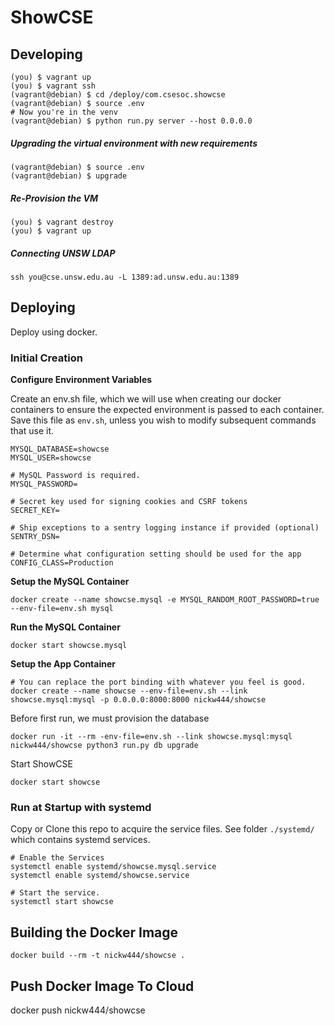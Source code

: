 # ShowCSE
## Developing

```
(you) $ vagrant up
(you) $ vagrant ssh
(vagrant@debian) $ cd /deploy/com.csesoc.showcse
(vagrant@debian) $ source .env
# Now you're in the venv
(vagrant@debian) $ python run.py server --host 0.0.0.0
```

##### Upgrading the virtual environment with new requirements
```
(vagrant@debian) $ source .env
(vagrant@debian) $ upgrade
```

##### Re-Provision the VM
```
(you) $ vagrant destroy 
(you) $ vagrant up
```

##### Connecting UNSW LDAP
```
ssh you@cse.unsw.edu.au -L 1389:ad.unsw.edu.au:1389
```


## Deploying
Deploy using docker.


### Initial Creation
**Configure Environment Variables**

Create an env.sh file, which we will use when creating our docker containers to ensure the expected environment is passed to each container. Save this file as `env.sh`, unless you wish to modify subsequent commands that use it.

```
MYSQL_DATABASE=showcse
MYSQL_USER=showcse

# MySQL Password is required.
MYSQL_PASSWORD=

# Secret key used for signing cookies and CSRF tokens
SECRET_KEY=

# Ship exceptions to a sentry logging instance if provided (optional)
SENTRY_DSN=

# Determine what configuration setting should be used for the app
CONFIG_CLASS=Production
```

**Setup the MySQL Container**

```
docker create --name showcse.mysql -e MYSQL_RANDOM_ROOT_PASSWORD=true --env-file=env.sh mysql
```

**Run the MySQL Container**
```
docker start showcse.mysql
```

**Setup the App Container**

```
# You can replace the port binding with whatever you feel is good.
docker create --name showcse --env-file=env.sh --link showcse.mysql:mysql -p 0.0.0.0:8000:8000 nickw444/showcse
```

Before first run, we must provision the database
```
docker run -it --rm -env-file=env.sh --link showcse.mysql:mysql nickw444/showcse python3 run.py db upgrade
```

Start ShowCSE
```
docker start showcse
```

### Run at Startup with systemd
Copy or Clone this repo to acquire the service files. See folder `./systemd/` which contains systemd services.
```
# Enable the Services
systemctl enable systemd/showcse.mysql.service
systemctl enable systemd/showcse.service

# Start the service. 
systemctl start showcse
```

## Building the Docker Image
```
docker build --rm -t nickw444/showcse .
```

## Push Docker Image To Cloud

docker push nickw444/showcse



